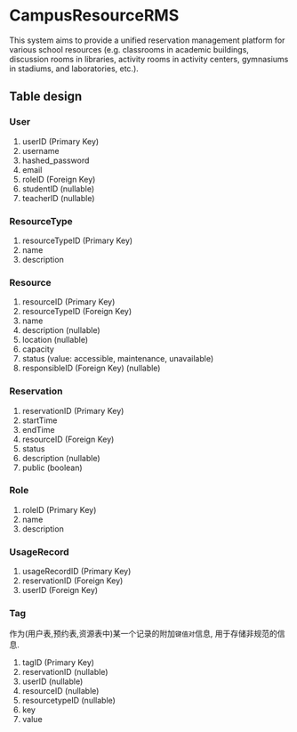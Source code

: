 # CampusResourceRMS
This system aims to provide a unified reservation management platform for various school resources (e.g. classrooms in academic buildings, discussion rooms in libraries, activity rooms in activity centers, gymnasiums in stadiums, and laboratories, etc.).


## Table design

### User

1. userID (Primary Key)
2. username
3. hashed_password
4. email
5. roleID (Foreign Key)
6. studentID (nullable)
7. teacherID (nullable)

### ResourceType

1. resourceTypeID (Primary Key)
2. name
3. description

### Resource

1. resourceID (Primary Key)
2. resourceTypeID (Foreign Key)
3. name
4. description (nullable)
5. location (nullable)
6. capacity
7. status (value: accessible, maintenance, unavailable)
8. responsibleID (Foreign Key) (nullable)

### Reservation

1. reservationID (Primary Key)
2. startTime
3. endTime
4. resourceID (Foreign Key)
5. status
6. description (nullable)
7. public (boolean)

### Role

1. roleID (Primary Key)
2. name
3. description

### UsageRecord

1. usageRecordID (Primary Key)
2. reservationID (Foreign Key)
3. userID (Foreign Key)

### Tag

作为(用户表,预约表,资源表中)某一个记录的附加`键值对`信息, 用于存储非规范的信息.

1. tagID (Primary Key)
2. reservationID (nullable)
3. userID (nullable)
4. resourceID (nullable)
5. resourcetypeID (nullable)
6. key
7. value





